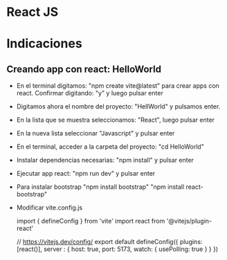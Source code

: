 # React JS


# Indicaciones

## Creando app con react: HelloWorld
- En el terminal digitamos: "npm create vite@latest" para crear apps con react.
Confirmar digitando: "y" y luego pulsar enter

- Digitamos ahora el nombre del proyecto: "HellWorld" y pulsamos enter.

- En la lista que se muestra seleccionamos: "React", luego pulsar enter

- En la nueva lista seleccionar "Javascript" y pulsar enter

- En el terminal, acceder a la carpeta del proyecto: "cd HelloWorld"

- Instalar dependencias necesarias: "npm install" y pulsar enter

- Ejecutar app react: "npm run dev" y pulsar enter

- Para instalar bootstrap 
  "npm install bootstrap"
  "npm install react-bootstrap"


- Modificar vite.config.js

    import { defineConfig } from 'vite'
    import react from '@vitejs/plugin-react'

    // https://vitejs.dev/config/
    export default defineConfig({
      plugins: [react()],
      server : {
        host: true,
        port: 5173,
        watch: {
          usePolling: true
        }
      }
    })
